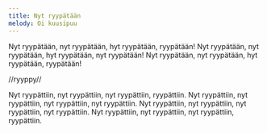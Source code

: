 ```yaml
---
title: Nyt ryypätään
melody: Oi kuusipuu
---
```

Nyt ryypätään, nyt ryypätään,
hyt ryypätään, ryypätään!
Nyt ryypätään, nyt ryypätään,
hyt ryypätään, nyt ryypätään!
Nyt ryypätään, nyt ryypätään,
hyt ryypätään, ryypätään!

//ryyppy//

Nyt ryypättiin, nyt ryypättiin,
nyt ryypättiin, ryypättiin.
Nyt ryypättiin, nyt ryypättiin,
nyt ryypättiin, nyt ryypättiin.
Nyt ryypättiin, nyt ryypättiin,
nyt ryypättiin, nyt ryypättiin.
Nyt ryypättiin, nyt ryypättiin,
nyt ryypättiin, ryypättiin.
